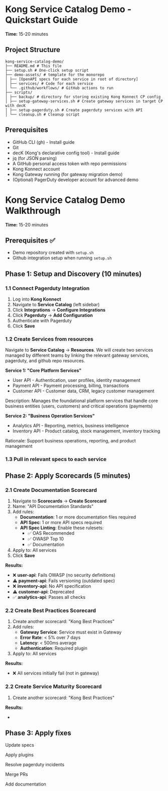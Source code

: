 # Kong Service Catalog Demo - Quickstart Guide

**Time:** 15-20 minutes

## Project Structure

```
kong-service-catalog-demo/
├── README.md # This file
├── setup.sh # One-click setup script
├── demo-assets/ # template for the monorepo
│ ├── [OpenAPI specs for each service in root of directory]
│ ├── services/ # Code for each service
│ └── .github/workflows/ # GitHub actions to run
├── scripts/
│ ├── backup/ # directory for storing existing Kong Konnect CP config
│ ├── setup-gateway-services.sh # Create gateway services in target CP with decK
│ ├── setup-pagerduty.sh # Create pagerduty services with API
│ └── cleanup.sh # Cleanup script
```

## Prerequisites

- GitHub CLI (gh) - Install guide
- Git
- decK (Kong's declarative config tool) - Install guide
- jq (for JSON parsing)
- A GitHub personal access token with repo permissions
- Kong Konnect account
- Kong Gateway running (for gateway migration demo)
- (Optional) PagerDuty developer account for advanced demo

# Kong Service Catalog Demo Walkthrough

**Time:** 15-20 minutes

## Prerequisites ✅

- Demo repository created with `setup.sh`
- Github integration setup when running `setup.sh`

## Phase 1: Setup and Discovery (10 minutes)

### 1.1 Connect Pagerduty Integration

1. Log into **Kong Konnect**
2. Navigate to **Service Catalog** (left sidebar)
3. Click **Integrations** → **Configure Integrations**
4. Click **Pagerduty** → **Add Configuration**
5. Authenticate with Pagerduty
6. Click **Save**

### 1.2 Create Services from resources

Navigate to **Service Catalog** → **Resources**. We will create two services managed by different teams by linking the relevant gateway services, pagerduty, and github repo resources.

**Service 1: "Core Platform Services"**

- User API - Authentication, user profiles, identity management
- Payment API - Payment processing, billing, transactions
- Customer API - Customer data, CRM, legacy customer management

Description: Manages the foundational platform services that handle core business entities (users, customers) and critical operations (payments)

**Service 2: "Business Operation Services"**

- Analytics API - Reporting, metrics, business intelligence
- Inventory API - Product catalog, stock management, inventory tracking

Rationale: Support business operations, reporting, and product management

### 1.3 Pull in relevant specs to each service

## Phase 2: Apply Scorecards (5 minutes)

### 2.1 Create Documentation Scorecard

1. Navigate to **Scorecards** → **Create Scorecard**
2. Name: "API Documentation Standards"
3. Add rules:
   - **Documentation**: 1 or more documentation files required
   - **API Spec**: 1 or more API specs required
   - **API Spec Linting**: Enable these rulesets:
     - ✅ OAS Recommended
     - ✅ OWASP Top 10
     - ✅ Documentation
4. Apply to: All services
5. Click **Save**

**Results:**

- ❌ **user-api**: Fails OWASP (no security definitions)
- ⚠️ **payment-api**: Fails versioning (outdated spec)
- ❌ **inventory-api**: No API specification
- ⚠️ **customer-api**: Deprecated
- ✅ **analytics-api**: Passes all checks

### 2.2 Create Best Practices Scorecard

1. Create another scorecard: "Kong Best Practices"
2. Add rules:
   - **Gateway Service**: Service must exist in Gateway
   - **Error Rate**: < 5% over 7 days
   - **Latency**: < 500ms average
   - **Authentication**: Required plugin
3. Apply to: All services

**Results:**

- ❌ All services initially fail (not in gateway)

### 2.2 Create Service Maturity Scorecard

1. Create another scorecard: "Kong Best Practices"

**Results:**

-

## Phase 3: Apply fixes

Update specs

Apply plugins

Resolve pagerduty incidents

Merge PRs

Add documentation

